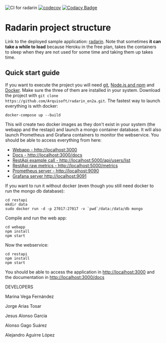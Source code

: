 ![CI for radarin](https://github.com/arquisoft/radarin_en2a/workflows/CI%20for%20radarin/badge.svg)
[![codecov](https://codecov.io/gh/Arquisoft/radarin_en2a/branch/master/graph/badge.svg?token=lpmbMmdmwz)](https://codecov.io/gh/Arquisoft/radarin_en2a)
[![Codacy Badge](https://app.codacy.com/project/badge/Grade/82be5cf8080f4c219cc5e19f975069a8)](https://www.codacy.com/gh/Arquisoft/radarin_en2a/dashboard?utm_source=github.com&amp;utm_medium=referral&amp;utm_content=Arquisoft/radarin_en2a&amp;utm_campaign=Badge_Grade)
# Radarin project structure
Link to the deployed sample application: [radarin](https://radarinen2awebapp.herokuapp.com/). Note that sometimes **it can take a while to load** because Heroku in the free plan, takes the containers to sleep when they are not used for some time and taking them up takes time.

## Quick start guide
If you want to execute the project you will need [git](https://git-scm.com/downloads), [Node.js and npm](https://www.npmjs.com/get-npm) and [Docker](https://docs.docker.com/get-docker/). Make sure the three of them are installed in your system. Download the project with `git clone https://github.com/Arquisoft/radarin_en2a.git`. The fastest way to launch everything is with docker:
```
docker-compose up --build
```
This will create two docker images as they don't exist in your system (the webapp and the restapi) and launch a mongo container database. It will also launch Prometheus and Grafana containers to monitor the webservice. You should be able to access everything from here:
 - [Webapp - http://localhost:3000](http://localhost:3000)
 - [Docs - http://localhost:3000/docs](http://localhost:3000/docs)
 - [RestApi example call - http://localhost:5000/api/users/list](http://localhost:5000/api/users/list)
 - [RestApi raw metrics - http://localhost:5000/metrics](http://localhost:5000/metrics)
 - [Prometheus server - http://localhost:9090](http://localhost:9090)
 - [Grafana server http://localhost:9091](http://localhost:9091)
 
If you want to run it without docker (even though you still need docker to run the mongo db database):
```
cd restapi
mkdir data
sudo docker run -d -p 27017:27017 -v `pwd`/data:/data/db mongo
```
Compile and run the web app:
```
cd webapp
npm install
npm start
```
Now the webservice:
```
cd restapi
npm install
npm start
```
You should be able to access the application in [http://localhost:3000](http://localhost:3000) and the documentation in [http://localhost:3000/docs](http://localhost:3000/docs)

DEVELOPERS 

Marina Vega Fernández 

Jorge Arias Tosar

Jesus Alonso Garcia

Alonso Gago Suárez

Alejandro Aguirre López

